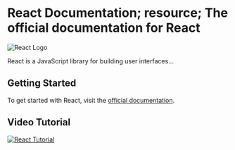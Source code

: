 # React Documentation; resource; The official documentation for React

![React Logo](https://reactjs.org/logo-og.png)

React is a JavaScript library for building user interfaces...

## Getting Started

To get started with React, visit the [official documentation](https://reactjs.org/docs/getting-started.html).

## Video Tutorial

[![React Tutorial](https://img.youtube.com/vi/dGcsHMXbSOA/0.jpg)](https://www.youtube.com/watch?v=dGcsHMXbSOA)